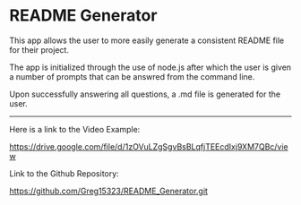 # README Generator

This app allows the user to more easily generate a consistent README file for their project. 

The app is initialized through the use of node.js after which the user is given a number of prompts that can be answred from the command line.

Upon successfully answering all questions, a .md file is generated for the user.

---
Here is a link to the Video Example:

https://drive.google.com/file/d/1zOVuLZgSgvBsBLqfjTEEcdIxj9XM7QBc/view

Link to the Github Repository:

https://github.com/Greg15323/README_Generator.git